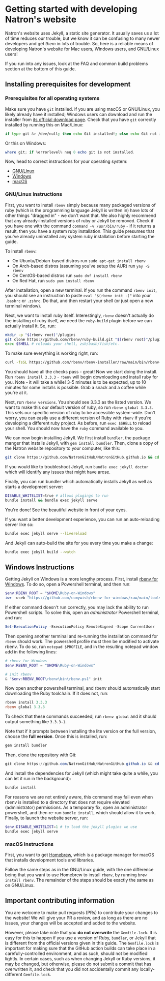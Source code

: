 # Getting started with developing Natron's website

Natron's website uses Jekyll, a static site generator. It usually saves us a lot of time reduces our trouble, but we know it can be confusing to many newer developers and get *them* in lots of trouble. So, here is a reliable means of developing Natron's website for Mac users, Windows users, and GNU/Linux users!

If you run into any issues, look at the FAQ and common build problems section at the bottom of this guide.

## Installing prerequisites for development

### Prerequisites for all operating systems

Make sure you have `git` installed. If you are using macOS or GNU/Linux, you likely already have it installed; Windows users can download and run the installer from [its official download page](https://git-scm.com/download/). Check that you have `git` correctly installed by running this on Mac/Linux:

```bash
if type git &> /dev/null; then echo Git installed!; else echo Git not installed.; fi
```

Or this on Windows:

```powershell
where git; if %errorlevel% neq 0 echo git is not installed.
```

Now, head to correct instructions for your operating system:

- [GNU/Linux](#gnu/linux-instructions)
- [Windows](#windows-instructions)
- [macOS](#macos-instructions)

### GNU/Linux Instructions

First, you want to install `rbenv` simply because many packaged versions of ruby (which is the programming language Jekyll is written in) have lots of other things "dragged in" - we don't want that. We also highly recommend that any already-installed versions of ruby or Jekyll be removed. Check if you have one with the command `command -v /usr/bin/ruby` - if it returns a result, then you have a system ruby installation. This guide presumes that you've already uninstalled any system ruby installation before starting the guide.

To install `rbenv`:

- On Ubuntu/Debian-based distros run `sudo apt-get install rbenv`
- On Arch-based distros (assuming you've setup the AUR) run `yay -S rbenv`
- On CentOS-based distros run `sudo dnf install rbenv`
- On Red Hat, run `sudo yum install rbenv`

After installation, open a new terminal. If you run the command `rbenv init`, you should see an instruction to paste `eval "$(rbenv init -)"`  into your `.bashrc` or `.zshrc`. Do that, and then restart your shell (or just open a new terminal window).

Next, we want to install ruby itself. Interestingly, `rbenv` doesn't actually do the installing of ruby itself, we need the `ruby-build` plugin before we can actually install it. So, run:

```bash
mkdir -p "$(rbenv root)"/plugins
git clone https://github.com/rbenv/ruby-build.git "$(rbenv root)"/plugins/ruby-build
exec $SHELL # reloads your shell, zsh/bash/fish/etc.
```

To make sure everything is working right, run:

```bash
curl -fsSL https://github.com/rbenv/rbenv-installer/raw/main/bin/rbenv-doctor | bash
```

You should have all the checks pass - great! Now we start doing the install. Run `rbenv install 3.3.3` - `rbenv` will begin downloading and install ruby for you. Note - it will take a while! 3-5 minutes is to be expected, up to 10 minutes for some installs is possible. Grab a snack and a coffee while you're at it.

Next, run `rbenv versions`. You should see 3.3.3 as the listed version. We want to make this our default version of ruby, so run `rbenv global 3.3.3`. This sets our specific version of ruby to be accessible system-wide. Don't worry, you can easily use a different version of Ruby with `rbenv` if you're developing a different ruby project. As before, run `exec $SHELL` to reload your shell. You should now have the `ruby` command available to you.

We can now begin installing Jekyll. We first install `bundler`, the package manger that installs Jekyll, with `gem install bundler`. Then, clone a copy of the Natron website repository to your computer, like this:

```bash
git clone https://github.com/NatronGitHub/NatronGitHub.github.io && cd NatronGitHub.github.io
```

If you would like to troubleshoot Jekyll, run `bundle exec jekyll doctor` which will identify any issues that might have arose.

Finally, you can run bundler which automatically installs Jekyll as well as starts a development server:

```bash
DISABLE_WHITELIST=true # allows plugings to run
bundle install && bundle exec jekyll serve
```

You're done! See the beautiful website in front of your eyes.

If you want a better development experience, you can run an auto-reloading server like so:

```bash
bundle exec jekyll serve --livereload
```

And Jekyll can auto-build the site for you every time you make a change:

```bash
bundle exec jekyll build --watch
```

## Windows Instructions

Getting Jekyll on Windows is a more lengthy process. First, install [rbenv for Windows](https://github.com/ccmywish/rbenv-for-windows). To do so, open a Powershell terminal, and then run:

```powershell
$env:RBENV_ROOT = "$HOME\Ruby-on-Windows"
iwr -useb "https://github.com/ccmywish/rbenv-for-windows/raw/main/tools/install.ps1" | iex
```

If either command doesn't run correctly, you may lack the ability to run Powershell scripts. To solve this, open an _administrator_ Powershell terminal, and run:

```powershell
Set-ExecutionPolicy -ExecutionPolicy RemoteSigned -Scope CurrentUser
```

Then opening another terminal and re-running the installation command for `rbenv` should work. The powershell profile must then be modified to activate rbenv. To do so, run `notepad $PROFILE`, and in the resulting notepad window add in the following lines:

```powershell
# rbenv for Windows
$env:RBENV_ROOT = "$HOME\Ruby-on-Windows"

# init rbenv
& "$env:RBENV_ROOT\rbenv\bin\rbenv.ps1" init
```

Now open another powershell terminal, and rbenv should automatically start downloading the Ruby toolchain. If it does not, run:

```powershell
rbenv install 3.3.3
rbenv global 3.3.3
```

To check that these commands succeeded, run `rbenv global` and it should output something like `3.3.3-1`.

Note that if it prompts between installing the lite version or the full version, choose the **full version**. Once this is installed, run:

```powershell
gem install bundler
```

Then, clone the repository with Git:

```powershell
git clone https://github.com/NatronGitHub/NatronGitHub.github.io && cd NatronGitHub.github.io
```

And install the dependencies for Jekyll (which might take quite a while, you can let it run in the background):

```powershell
bundle install
```

For reasons we are not entirely aware, this command may fail even when rbenv is installed to a directory that does not require elevated (administrator) permissions. As a temporary fix, open an administrator powershell, and then re-run `bundle install`, which should allow it to work. Finally, to launch the website server, run:

```powershell
$env:DISABLE_WHITELIST=1 # to load the jekyll plugins we use
bundle exec jekyll serve
```

### macOS Instructions

First, you want to get [Homebrew](https://brew.sh/), which is a package manager for macOS that installs development tools and libraries.

Follow the same steps as in the GNU/Linux guide, with the one difference being that you want to use Homebrew to install `rbenv`, by running `brew install rbenv`. The remainder of the steps should be exactly the same as on GNU/Linux.

## Important contributing information

You are welcome to make pull requests (PRs) to contribute your changes to the website! We will give your PR a review, and as long as there are no issues, your changes will be accepted and added to the website. 

However, please take note that you **do not overwrite** the `Gemfile.lock`. It is easy for this to happen if you use a version of Ruby, `bundler`, or Jekyll that is different from the official versions given in this guide. The `Gemfile.lock` is important for making sure that the GitHub action builds can take place in a carefully-controlled environment, and as such, should not be modified lightly. In certain cases, such as when changing Jekyll or Ruby versions, it may be changed, but otherwise, please do not submit a commit that has overwritten it, and check that you did not accidentally commit any locally-different `Gemfile.lock`.